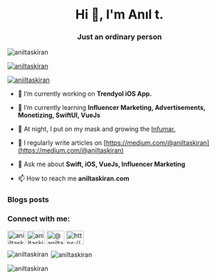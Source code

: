 <h1 align="center">Hi 👋, I'm Anıl t.</h1>
<h3 align="center">Just an ordinary person</h3>

<p align="left"> <img src="https://komarev.com/ghpvc/?username=aniltaskiran&label=Profile%20views&color=0e75b6&style=flat" alt="aniltaskiran" /> </p>

<p align="left"> <a href="https://github.com/ryo-ma/github-profile-trophy"><img src="https://github-profile-trophy.vercel.app/?username=aniltaskiran" alt="aniltaskiran" /></a> </p>

<p align="left"> <a href="https://twitter.com/aniiltaskiran" target="blank"><img src="https://img.shields.io/twitter/follow/aniiltaskiran?logo=twitter&style=for-the-badge" alt="aniiltaskiran" /></a> </p>

- 🔭 I’m currently working on **Trendyol iOS App.**

- 🌱 I’m currently learning **Influencer Marketing, Advertisements, Monetizing, SwiftUI, VueJs**

- 🚀 At night, I put on my mask and growing the [Infumar.](https://infumar.com)

- 📝 I regularly write articles on [https://medium.com/@aniltaskiran](https://medium.com/@aniltaskiran)

- 💬 Ask me about **Swift, iOS, VueJs, Influencer Marketing**

- 📫 How to reach me **aniltaskiran.com**

### Blogs posts
<!-- BLOG-POST-LIST:START -->
<!-- BLOG-POST-LIST:END -->

<h3 align="left">Connect with me:</h3>
<p align="left">
<a href="https://twitter.com/aniiltaskiran" target="blank"><img align="center" src="https://raw.githubusercontent.com/rahuldkjain/github-profile-readme-generator/neutral-icons/src/images/icons/Social/twitter.svg" alt="aniiltaskiran" height="30" width="40" /></a>
<a href="https://linkedin.com/in/aniltaskiran" target="blank"><img align="center" src="https://raw.githubusercontent.com/rahuldkjain/github-profile-readme-generator/neutral-icons/src/images/icons/Social/linked-in-alt.svg" alt="aniltaskiran" height="30" width="40" /></a>
<a href="https://medium.com/@aniltaskiran" target="blank"><img align="center" src="https://raw.githubusercontent.com/rahuldkjain/github-profile-readme-generator/neutral-icons/src/images/icons/Social/medium.svg" alt="@aniltaskiran" height="30" width="40" /></a>
<a href="https://www.youtube.com/c/https://www.youtube.com/channel/ucz0jawqwcqo_deetsimhtrg" target="blank"><img align="center" src="https://raw.githubusercontent.com/rahuldkjain/github-profile-readme-generator/neutral-icons/src/images/icons/Social/youtube.svg" alt="https://www.youtube.com/channel/ucz0jawqwcqo_deetsimhtrg" height="30" width="40" /></a>
</p>

<p><img align="left" src="https://github-readme-stats.vercel.app/api/top-langs?username=aniltaskiran&show_icons=true&locale=en&layout=compact" alt="aniltaskiran" /></p>

<p>&nbsp;<img align="center" src="https://github-readme-stats.vercel.app/api?username=aniltaskiran&show_icons=true&locale=en" alt="aniltaskiran" /></p>

<p><img align="center" src="https://github-readme-streak-stats.herokuapp.com/?user=aniltaskiran&" alt="aniltaskiran" /></p>

